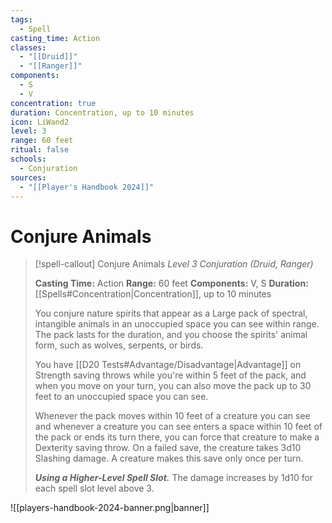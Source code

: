 ```yaml
---
tags:
  - Spell
casting_time: Action
classes:
  - "[[Druid]]"
  - "[[Ranger]]"
components:
  - S
  - V
concentration: true
duration: Concentration, up to 10 minutes
icon: LiWand2
level: 3
range: 60 feet
ritual: false
schools:
  - Conjuration
sources:
  - "[[Player's Handbook 2024]]"
---
```


# Conjure Animals

>[!spell-callout] Conjure Animals
>_Level 3 Conjuration (Druid, Ranger)_
>
>**Casting Time:** Action
>**Range:** 60 feet
>**Components:** V, S
>**Duration:** [[Spells#Concentration\|Concentration]], up to 10 minutes
>
>You conjure nature spirits that appear as a Large pack of spectral, intangible animals in an unoccupied space you can see within range. The pack lasts for the duration, and you choose the spirits' animal form, such as wolves, serpents, or birds.
>
>You have [[D20 Tests#Advantage/Disadvantage\|Advantage]] on Strength saving throws while you're within 5 feet of the pack, and when you move on your turn, you can also move the pack up to 30 feet to an unoccupied space you can see.
>
>Whenever the pack moves within 10 feet of a creature you can see and whenever a creature you can see enters a space within 10 feet of the pack or ends its turn there, you can force that creature to make a Dexterity saving throw. On a failed save, the creature takes 3d10 Slashing damage. A creature makes this save only once per turn.
>
>**_Using a Higher-Level Spell Slot._** The damage increases by 1d10 for each spell slot level above 3.


![[players-handbook-2024-banner.png|banner]]
